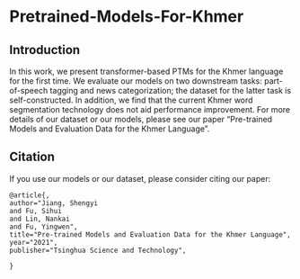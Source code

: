 # Pretrained-Models-For-Khmer


## Introduction
In this work, we present transformer-based PTMs for the Khmer language for the first time. We evaluate our models on two downstream tasks: part-of-speech tagging and news categorization; the dataset for the latter task is self-constructed. In addition, we find that the current Khmer word segmentation technology does not aid performance improvement. For more details of our dataset or our models, please see our paper “Pre-trained Models and Evaluation Data for the Khmer Language”.


## Citation
If you use our models or our dataset, please consider citing our paper:
```
@article{,
author="Jiang, Shengyi
and Fu, Sihui
and Lin, Nankai
and Fu, Yingwen",
title="Pre-trained Models and Evaluation Data for the Khmer Language",
year="2021",
publisher="Tsinghua Science and Technology",

}

```
